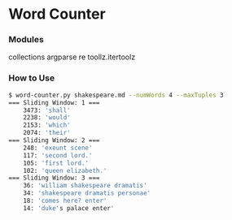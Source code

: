# Word Counter 

### Modules

collections
argparse
re
toollz.itertoolz

### How to Use

```bash
$ word-counter.py shakespeare.md --numWords 4 --maxTuples 3
=== Sliding Window: 1 ===
    3473: 'shall'
    2238: 'would'
    2153: 'which'
    2074: 'their'
=== Sliding Window: 2 ===
    248: 'exeunt scene'
    117: 'second lord.'
    105: 'first lord.'
    102: 'queen elizabeth.'
=== Sliding Window: 3 ===
    36: 'william shakespeare dramatis'
    34: 'shakespeare dramatis personae'
    18: 'comes here? enter'
    14: 'duke's palace enter'
```
